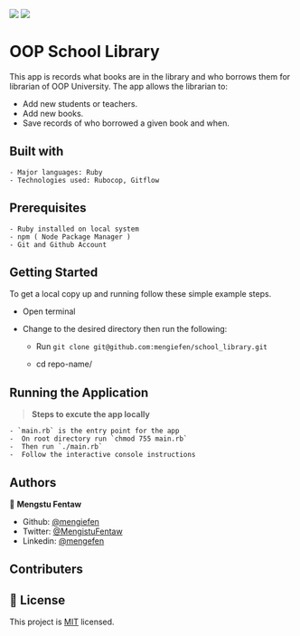 
![](https://img.shields.io/badge/Microverse-blueviolet) ![](https://img.shields.io/badge/MENGSTU-FENTAW-success)

# OOP School Library

This app is records what books are in the library and who borrows them for librarian of OOP University. The app allows the librarian to:

- Add new students or teachers.
- Add new books.
- Save records of who borrowed a given book and when.


## Built with

    - Major languages: Ruby
    - Technologies used: Rubocop, Gitflow

## Prerequisites

    - Ruby installed on local system
    - npm ( Node Package Manager )
    - Git and Github Account

## Getting Started

To get a local copy up and running follow these simple example steps.

- Open terminal
- Change to the desired directory then run the following:

  - Run `git clone git@github.com:mengiefen/school_library.git`

  - cd repo-name/ 
## Running the Application
>**Steps to excute the app locally**

    - `main.rb` is the entry point for the app
    -  On root directory run `chmod 755 main.rb`
    -  Then run `./main.rb` 
    -  Follow the interactive console instructions
  
## Authors

👤 **Mengstu Fentaw**

- Github: [@mengiefen](https://github.com/mengiefen)
- Twitter: [@MengistuFentaw](https://twitter.com/MengistuFentaw)
- Linkedin: [@mengefen](https://www.linkedin.com/in/mengefen/)

## Contributers


## 📝 License

This project is [MIT](./MIT.md) licensed.
